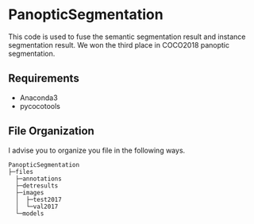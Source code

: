 # PanopticSegmentation
This code is used to fuse the semantic segmentation result and instance segmentation result. We won the third place in COCO2018 panoptic segmentation.

## Requirements
+ Anaconda3
+ pycocotools

## File Organization
I advise you to organize you file in the following ways.

```
PanopticSegmentation
├─files
  ├─annotations
  ├─detresults
  ├─images
  │  ├─test2017
  │  └─val2017
  └─models
```
  


